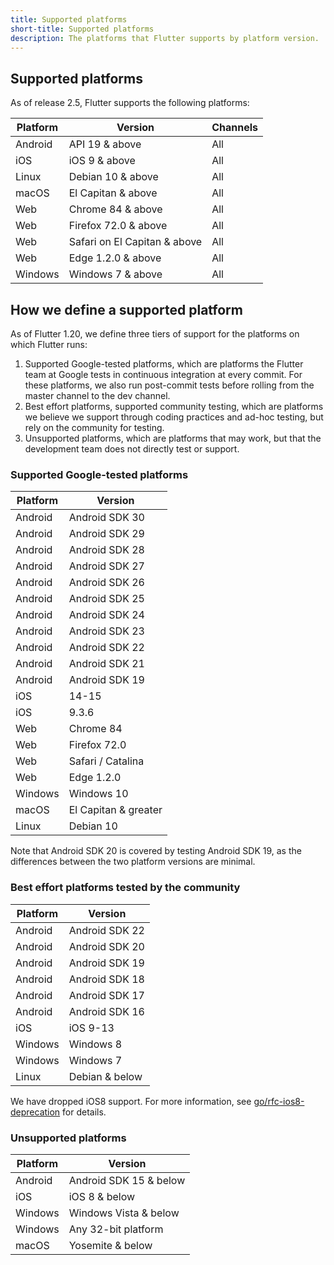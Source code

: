```yaml
---
title: Supported platforms
short-title: Supported platforms
description: The platforms that Flutter supports by platform version.
---
```


## Supported platforms

As of release 2.5, Flutter supports the following platforms:

|Platform|Version                       |Channels |
|--------|------------------------------|---------|
|Android | API 19 & above               | All     |
|iOS     | iOS 9 & above                | All     |
|Linux   | Debian 10 & above            | All     |
|macOS   | El Capitan & above           | All     |
|Web     | Chrome 84  & above           | All     |
|Web     | Firefox 72.0 & above         | All     |
|Web     | Safari on El Capitan & above | All     |
|Web     | Edge 1.2.0 & above           | All     |
|Windows | Windows 7 & above            | All     |

## How we define a supported platform

As of Flutter 1.20, we define three tiers of support for the 
platforms on which Flutter runs:
1. Supported Google-tested platforms,
   which are platforms the Flutter team at 
   Google tests in continuous integration at every commit. 
   For these platforms, we also run post-commit  tests before 
   rolling from the master channel to the dev channel. 
1. Best effort platforms, supported community testing,
   which are platforms we believe we support through coding practices 
    and ad-hoc testing, but rely on the community for testing.
1. Unsupported platforms, which are platforms that may work,
   but that the development team does not directly test or support.


### Supported Google-tested platforms

|Platform|Version              |
|-------|----------------------|
|Android|Android SDK 30        |
|Android|Android SDK 29        |
|Android|Android SDK 28        |
|Android|Android SDK 27        |
|Android|Android SDK 26        |
|Android|Android SDK 25        |
|Android|Android SDK 24        |
|Android|Android SDK 23        |
|Android|Android SDK 22        |
|Android|Android SDK 21        |
|Android|Android SDK 19        |
|iOS    | 14-15                |
|iOS    | 9.3.6                |
|Web    | Chrome 84            |
|Web    | Firefox 72.0         |
|Web    | Safari / Catalina    |
|Web    | Edge 1.2.0           |
|Windows| Windows 10           |
|macOS  | El Capitan & greater |
|Linux  | Debian 10            |

Note that Android SDK 20 is covered by testing Android SDK 19, 
as the differences between the two platform versions are
minimal.

### Best effort platforms tested by the community

|Platform|Version       |
|--------|---------------|
|Android |Android SDK 22 |
|Android |Android SDK 20 |
|Android |Android SDK 19 |
|Android |Android SDK 18 |
|Android |Android SDK 17 |
|Android |Android SDK 16 |
|iOS     |iOS 9-13       |
|Windows |Windows 8      |
|Windows |Windows 7      |
|Linux   |Debian & below |

We have dropped iOS8 support. For more information,
see [go/rfc-ios8-deprecation] for details.

[go/rfc-ios8-deprecation]: {{site.url}}/go/rfc-ios8-deprecation

### Unsupported platforms

|Platform|Version               |
|--------|----------------------|
|Android |Android SDK 15 & below|
|iOS     |iOS 8 & below         |
|Windows |Windows Vista & below |
|Windows |Any 32-bit platform   |   
|macOS   | Yosemite & below     |

